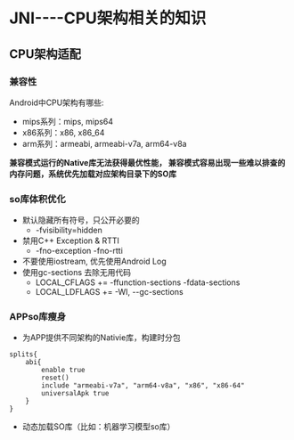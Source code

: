 # JNI----CPU架构相关的知识

## CPU架构适配

### 兼容性

Android中CPU架构有哪些:

* mips系列：mips, mips64
* x86系列：x86, x86\_64
* arm系列：armeabi, armeabi-v7a, arm64-v8a

**兼容模式运行的Native库无法获得最优性能， 兼容模式容易出现一些难以排查的内存问题，系统优先加载对应架构目录下的SO库** 

### so库体积优化

* 默认隐藏所有符号，只公开必要的
  * -fvisibility=hidden
* 禁用C++ Exception & RTTI
  * -fno-exception -fno-rtti
* 不要使用iostream, 优先使用Android Log
* 使用gc-sections 去除无用代码
  * LOCAL\_CFLAGS += -ffunction-sections -fdata-sections
  * LOCAL\_LDFLAGS += -WI, --gc-sections



### APPso库瘦身

* 为APP提供不同架构的Nativie库，构建时分包

```text
splits{
    abi{
        enable true
        reset()
        include "armeabi-v7a", "arm64-v8a", "x86", "x86-64"
        universalApk true
    }
}
```

* 动态加载SO库（比如：机器学习模型so库）







